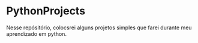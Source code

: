 # PythonProjects
Nesse repósitório, colocsrei alguns projetos simples que farei durante meu aprendizado em python.
